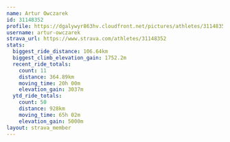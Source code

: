 ```yaml
---
name: Artur Owczarek
id: 31148352
profile: https://dgalywyr863hv.cloudfront.net/pictures/athletes/31148352/15906846/1/large.jpg
username: artur-owczarek
strava_url: https://www.strava.com/athletes/31148352
stats:
  biggest_ride_distance: 106.64km
  biggest_climb_elevation_gain: 1752.2m
  recent_ride_totals:
    count: 11
    distance: 364.89km
    moving_time: 20h 00m
    elevation_gain: 3037m
  ytd_ride_totals:
    count: 50
    distance: 928km
    moving_time: 65h 02m
    elevation_gain: 5000m
layout: strava_member
--- 
```

